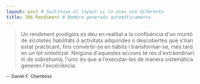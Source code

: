 ```yaml
---
layout: post # Sustituye el layout si lo usas uno diferente
title: 306 Rendiment # Nombre generado automáticamente
---
```


> Un rendiment prodigiós es deu en realitat a la confluència d'un muntó de xicotetes habilitats o activitats adquirides o descobertes que s'han estat practicant, fins convertir-se en hàbits i transformar-se, més tard en un tot sintetitzat. Ninguna d'aquestes accions té res d'extraordinari ni de sobrehumà, l'únic és que a l'executar-les de manera sistemàtica generen l'excel·lència.

<small>-- Daniel F. Chambliss</small>
